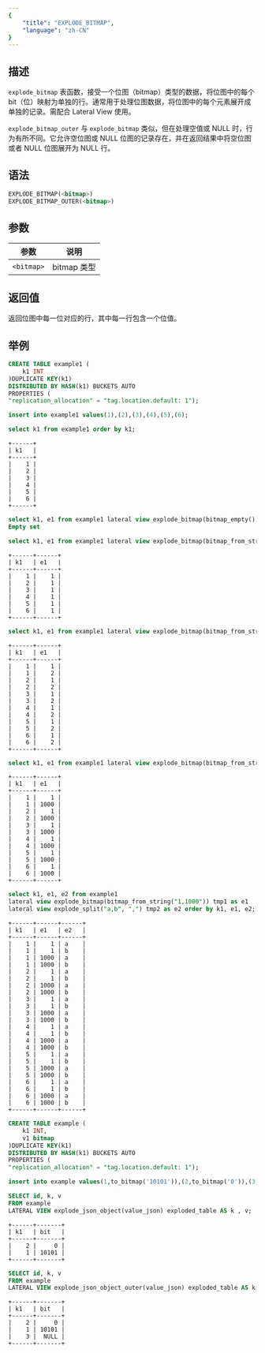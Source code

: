 ```yaml
---
{
    "title": "EXPLODE_BITMAP",
    "language": "zh-CN"
}
---
```


<!--
Licensed to the Apache Software Foundation (ASF) under one
or more contributor license agreements.  See the NOTICE file
distributed with this work for additional information
regarding copyright ownership.  The ASF licenses this file
to you under the Apache License, Version 2.0 (the
"License"); you may not use this file except in compliance
with the License.  You may obtain a copy of the License at

  http://www.apache.org/licenses/LICENSE-2.0

Unless required by applicable law or agreed to in writing,
software distributed under the License is distributed on an
"AS IS" BASIS, WITHOUT WARRANTIES OR CONDITIONS OF ANY
KIND, either express or implied.  See the License for the
specific language governing permissions and limitations
under the License.
-->

## 描述

`explode_bitmap` 表函数，接受一个位图（bitmap）类型的数据，将位图中的每个 bit（位）映射为单独的行。通常用于处理位图数据，将位图中的每个元素展开成单独的记录。需配合 Lateral View 使用。

`explode_bitmap_outer` 与 `explode_bitmap` 类似，但在处理空值或 NULL 时，行为有所不同。它允许空位图或 NULL 位图的记录存在，并在返回结果中将空位图或者 NULL 位图展开为 NULL 行。

## 语法

```sql
EXPLODE_BITMAP(<bitmap>)
EXPLODE_BITMAP_OUTER(<bitmap>)
```

## 参数

| 参数 | 说明 |
| -- | -- |
| `<bitmap>` | bitmap 类型 |

## 返回值

返回位图中每一位对应的行，其中每一行包含一个位值。

## 举例

```sql
CREATE TABLE example1 (
    k1 INT
)DUPLICATE KEY(k1)
DISTRIBUTED BY HASH(k1) BUCKETS AUTO
PROPERTIES (
"replication_allocation" = "tag.location.default: 1");
```

```sql
insert into example1 values(1),(2),(3),(4),(5),(6);
```

```sql
select k1 from example1 order by k1;
```

```text
+------+
| k1   |
+------+
|    1 |
|    2 |
|    3 |
|    4 |
|    5 |
|    6 |
+------+
```

```sql
select k1, e1 from example1 lateral view explode_bitmap(bitmap_empty()) tmp1 as e1 order by k1, e1;
Empty set
```

```sql
select k1, e1 from example1 lateral view explode_bitmap(bitmap_from_string("1")) tmp1 as e1 order by k1, e1;
```

```text
+------+------+
| k1   | e1   |
+------+------+
|    1 |    1 |
|    2 |    1 |
|    3 |    1 |
|    4 |    1 |
|    5 |    1 |
|    6 |    1 |
+------+------+
```

```sql
select k1, e1 from example1 lateral view explode_bitmap(bitmap_from_string("1,2")) tmp1 as e1 order by k1, e1;
```

```text
+------+------+
| k1   | e1   |
+------+------+
|    1 |    1 |
|    1 |    2 |
|    2 |    1 |
|    2 |    2 |
|    3 |    1 |
|    3 |    2 |
|    4 |    1 |
|    4 |    2 |
|    5 |    1 |
|    5 |    2 |
|    6 |    1 |
|    6 |    2 |
+------+------+
```

```sql
select k1, e1 from example1 lateral view explode_bitmap(bitmap_from_string("1,1000")) tmp1 as e1 order by k1, e1;
```

```text
+------+------+
| k1   | e1   |
+------+------+
|    1 |    1 |
|    1 | 1000 |
|    2 |    1 |
|    2 | 1000 |
|    3 |    1 |
|    3 | 1000 |
|    4 |    1 |
|    4 | 1000 |
|    5 |    1 |
|    5 | 1000 |
|    6 |    1 |
|    6 | 1000 |
+------+------+
```

```sql
select k1, e1, e2 from example1
lateral view explode_bitmap(bitmap_from_string("1,1000")) tmp1 as e1
lateral view explode_split("a,b", ",") tmp2 as e2 order by k1, e1, e2;
```

```text
+------+------+------+
| k1   | e1   | e2   |
+------+------+------+
|    1 |    1 | a    |
|    1 |    1 | b    |
|    1 | 1000 | a    |
|    1 | 1000 | b    |
|    2 |    1 | a    |
|    2 |    1 | b    |
|    2 | 1000 | a    |
|    2 | 1000 | b    |
|    3 |    1 | a    |
|    3 |    1 | b    |
|    3 | 1000 | a    |
|    3 | 1000 | b    |
|    4 |    1 | a    |
|    4 |    1 | b    |
|    4 | 1000 | a    |
|    4 | 1000 | b    |
|    5 |    1 | a    |
|    5 |    1 | b    |
|    5 | 1000 | a    |
|    5 | 1000 | b    |
|    6 |    1 | a    |
|    6 |    1 | b    |
|    6 | 1000 | a    |
|    6 | 1000 | b    |
+------+------+------+
```

```sql
CREATE TABLE example (
    k1 INT,
    v1 bitmap
)DUPLICATE KEY(k1)
DISTRIBUTED BY HASH(k1) BUCKETS AUTO
PROPERTIES (
"replication_allocation" = "tag.location.default: 1");
```

```sql
insert into example values(1,to_bitmap('10101')),(2,to_bitmap('0')),(3,to_bitmap(NULL));
```

```sql
SELECT id, k, v
FROM example
LATERAL VIEW explode_json_object(value_json) exploded_table AS k , v;
```

```text
+------+-------+
| k1   | bit   |
+------+-------+
|    2 |     0 |
|    1 | 10101 |
+------+-------+
```

```sql
SELECT id, k, v
FROM example
LATERAL VIEW explode_json_object_outer(value_json) exploded_table AS k, v;
```

```text
+------+-------+
| k1   | bit   |
+------+-------+
|    2 |     0 |
|    1 | 10101 |
|    3 |  NULL |
+------+-------+
```